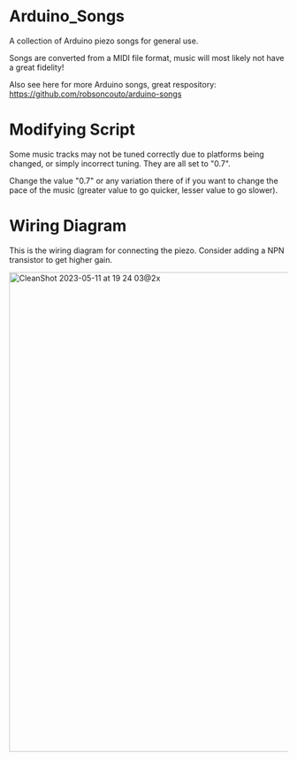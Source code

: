 # Arduino_Songs
A collection of Arduino piezo songs for general use.

Songs are converted from a MIDI file format, music will most likely not have a great fidelity!

Also see here for more Arduino songs, great respository: https://github.com/robsoncouto/arduino-songs

# Modifying Script

Some music tracks may not be tuned correctly due to platforms being changed, or simply incorrect tuning. They are all set to "0.7".

Change the value "0.7" or any variation there of if you want to change the pace of the music (greater value to go quicker, lesser value to go slower).

# Wiring Diagram

This is the wiring diagram for connecting the piezo. Consider adding a NPN transistor to get higher gain.

<img width="867" alt="CleanShot 2023-05-11 at 19 24 03@2x" src="https://github.com/RP-ND/Arduino_Songs/assets/123332740/7619b4b9-48ba-4466-a9e7-0c24c55a864c">

